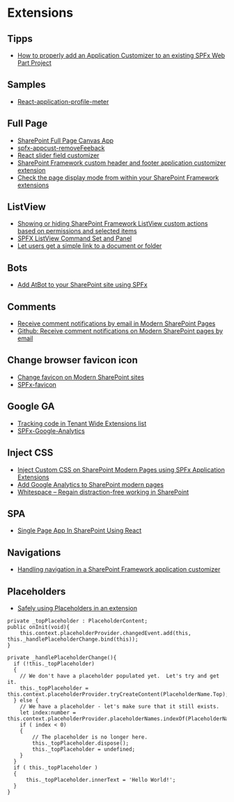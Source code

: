 # Extensions

## Tipps

- [How to properly add an Application Customizer to an existing SPFx Web Part Project](http://www.dotnetmafia.com/blogs/dotnettipoftheday/archive/2019/01/08/how-to-properly-add-an-application-customizer-to-an-existing-spfx-web-part-project.aspx)

## Samples

- [React-application-profile-meter](https://github.com/sprider/spfx-extensions/tree/master/react-application-profile-meter)

## Full Page

- [SharePoint Full Page Canvas App](https://github.com/aflyen/spfx-extension-fullpagecanvas)
- [spfx-appcust-removeFeeback](https://github.com/StfBauer/spfx-appcust-removeFeeback)
- [React slider field customizer](http://tricky-sharepoint.blogspot.ch/2017/07/sharepoint-framework-extensions-react.html)
- [SharePoint Framework custom header and footer application customizer extension](https://github.com/dannyjessee/SPFxHeaderFooter)
- [Check the page display mode from within your SharePoint Framework extensions](https://www.eliostruyf.com/check-page-mode-from-within-spfx-extensions)

## ListView

- [Showing or hiding SharePoint Framework ListView custom actions based on permissions and selected items](https://www.eliostruyf.com/showing-or-hiding-sharepoint-framework-listview-custom-actions-based-on-permissions-and-selected-items)
- [SPFX ListView Command Set and Panel](https://ypcode.wordpress.com/2019/01/03/spfx-listview-command-set-and-panel/)
- [Let users get a simple link to a document or folder](https://jonasbjerke.wordpress.com/2019/01/06/extending-sharepoint-let-users-get-a-regular-link-to-a-document-or-folder/)

## Bots

- [Add AtBot to your SharePoint site using SPFx](https://blog.getbizzy.io/add-bizzy-to-your-sharepoint-site-using-spfx-ab7ed97b856c)

## Comments

- [Receive comment notifications by email in Modern SharePoint Pages](http://sharepoint.handsontek.net/2018/08/13/receive-comment-notification-by-email-in-modern-sharepoint-pages)
- [Github: Receive comment notifications on Modern SharePoint pages by email](https://github.com/joaoferreira/Comments-Notifications-On-Modern-SharePoint-Pages)

## Change browser favicon icon

- [Change favicon on Modern SharePoint sites](http://sharepoint.handsontek.net/2018/08/24/change-favicon-on-modern-sharepoint-sites)
- [SPFx-favicon](https://github.com/joaoferreira/SPFx-favicon)

## Google GA

- [Tracking code in Tenant Wide Extensions list](http://www.expiscornovus.com/2019/01/02/tracking-code-in-tenant-wide-extensions-list/)
- [SPFx-Google-Analytics](https://github.com/joaoferreira/SPFx-Google-Analytics/)

## Inject CSS

- [Inject Custom CSS on SharePoint Modern Pages using SPFx Application Extensions](https://tahoeninjas.blog/2018/10/29/update-inject-custom-css-on-sharepoint-modern-pages-using-spfx-application-extensions/)
- [Add Google Analytics to SharePoint modern pages](https://joelfmrodrigues.wordpress.com/2019/01/10/add-google-analytics-to-sharepoint-modern-pages/)
- [Whitespace – Regain distraction-free working in SharePoint](https://n8d.at/blog/whitespace-regain-distraction-free-working-in-sharepoint/?utm_content=bufferd23ab&utm_medium=social&utm_source=twitter.com&utm_campaign=buffer)

## SPA

- [Single Page App In SharePoint Using React](https://www.c-sharpcorner.com/article/single-page-app-in-sharepoint/)

## Navigations

- [Handling navigation in a SharePoint Framework application customizer](https://www.eliostruyf.com/handling-navigation-in-a-sharepoint-framework-application-customizer)

## Placeholders

- [Safely using Placeholders in an extension](https://github.com/SharePoint/sp-dev-docs/wiki/Safely-using-Placeholders-in-an-extension)

```tsx
private _topPlaceholder : PlaceholderContent;
public onInit(void){
    this.context.placeholderProvider.changedEvent.add(this, this._handlePlaceholderChange.bind(this));
}

private _handlePlaceholderChange(){
  if (!this._topPlaceholder)
  {
    // We don't have a placeholder populated yet.  Let's try and get it.
    this._topPlaceholder = this.context.placeholderProvider.tryCreateContent(PlaceholderName.Top);
  } else {
    // We have a placeholder - let's make sure that it still exists.
    let index:number = this.context.placeholderProvider.placeholderNames.indexOf(PlaceholderName.Top);
    if ( index < 0)
    {
        // The placeholder is no longer here.
        this._topPlaceholder.dispose();
        this._topPlaceholder = undefined;
    }
  }
  if ( this._topPlaceholder )
  {
      this._topPlaceholder.innerText = 'Hello World!';
  }
}
```